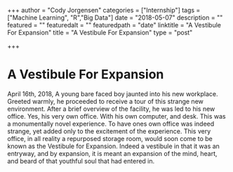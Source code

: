 +++
author = "Cody Jorgensen"
categories = ["Internship"]
tags = ["Machine Learning", "R","Big Data"]
date = "2018-05-07"
description = ""
featured = ""
featuredalt = ""
featuredpath = "date"
linktitle = "A Vestibule For Expansion"
title = "A Vestibule For Expansion"
type = "post"

+++

# A Vestibule For Expansion
April 16th, 2018, A young bare faced boy jaunted into his new workplace. Greeted warmly, he proceeded to receive a tour of this strange new environment. After a brief overview of the facility, he was led to his new office. Yes, his very own office. With his own computer, and desk. This was a monumentally novel experience. To have ones own office was indeed strange, yet added only to the excitement of the experience. This very office, in all reality a repurposed storage room, would soon come to be known as the Vestibule for Expansion. Indeed a vestibule in that it was an entryway, and by expansion, it is meant an expansion of the mind, heart, and beard of that youthful soul that had entered in.